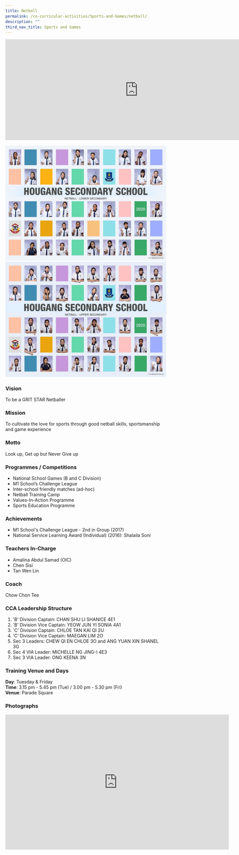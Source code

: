 ```yaml
---
title: Netball
permalink: /co-curricular-activities/Sports-and-Games/netball/
description: ""
third_nav_title: Sports and Games
---
```

<center><iframe allowfullscreen="" allow="accelerometer; autoplay; clipboard-write; encrypted-media; gyroscope; picture-in-picture" frameborder="0" title="2022 Netball Open House" src="https://www.youtube.com/embed/fAFZYFNQFQw" height="315" width="830"></iframe></center>

![](/images/nb1.jpeg)
![](/images/nb2.jpeg)


### Vision
To be a GRIT STAR Netballer

### Mission
To cultivate the love for sports through good netball skills, sportsmanship and game experience

### Motto
Look up, Get up but Never Give up

### Programmes / Competitions

*   National School Games (B and C Division)
*   M1 School’s Challenge League
*   Inter-school friendly matches (ad-hoc)
*   Netball Training Camp
*   Values-In-Action Programme
*   Sports Education Programme&nbsp;

  

### Achievements
*   M1 School's Challenge League - 2nd in Group (2017)
*   National Service Learning Award (Individual) (2016): Shalaila Soni

  

### Teachers In-Charge
*   Amalina Abdul Samad (OIC)
*   Chen Sisi
*   Tan Wen Lin

### Coach

Chow Chon Tee

### CCA Leadership Structure

1. 'B' Division Captain: CHAN SHU LI SHANICE 4E1
2. 'B' Division Vice Captain: YEOW JUN YI SONIA 4A1
3. 'C' Division Captain: CHLOE TAN KAI QI 2U&nbsp;
4. ‘C’ Division Vice Captain: MAEGAN LIM 2O
5. Sec 3 Leaders: CHEW QI EN CHLOE 3O and ANG YUAN XIN SHANEL 3G&nbsp;
6. Sec 4 VIA Leader: MICHELLE NG JING-I 4E3
7. Sec 3 VIA Leader: ONG KEENA 3N

### Training Venue and Days
**Day**: Tuesday &amp; Friday  
**Time**: 3.15 pm - 5.45 pm (Tue) / 3.00 pm - 5.30 pm (Fri)  
**Venue**: Parade Square

### Photographs


<center><iframe allowfullscreen="true" height="422" width="700" frameborder="0" src="https://docs.google.com/presentation/d/e/2PACX-1vQU7WWw4Rp9mtpkDyjZB4cxVoVeHsU1oFDD6g7k3MKm93x4wqL7wxg0vunkyLziZFTmDsjHu6hJbLP7/embed?start=false&amp;loop=false&amp;delayms=3000"></iframe></center>